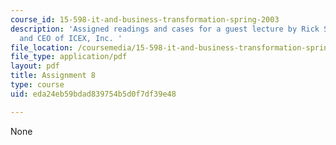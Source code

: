 ```yaml
---
course_id: 15-598-it-and-business-transformation-spring-2003
description: 'Assigned readings and cases for a guest lecture by Rick Swanborg, founder
  and CEO of ICEX, Inc. '
file_location: /coursemedia/15-598-it-and-business-transformation-spring-2003/eda24eb59bdad839754b5d0f7df39e48_assignment7.pdf
file_type: application/pdf
layout: pdf
title: Assignment 8
type: course
uid: eda24eb59bdad839754b5d0f7df39e48

---
```

None